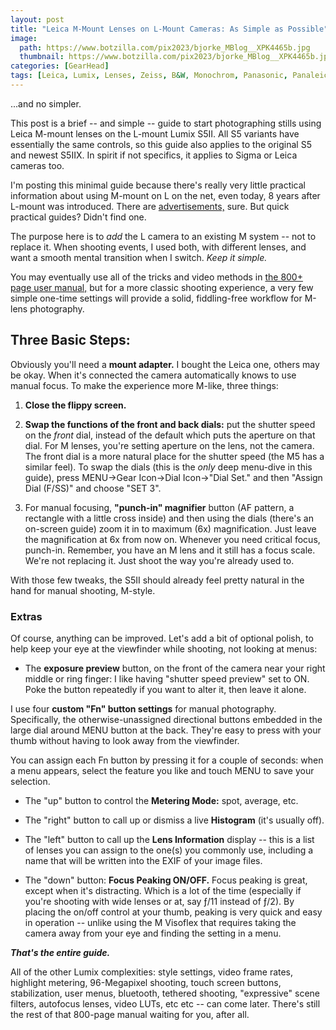 ```yaml
---
layout: post
title: "Leica M-Mount Lenses on L-Mount Cameras: As Simple as Possible"
image:
  path: https://www.botzilla.com/pix2023/bjorke_MBlog__XPK4465b.jpg
  thumbnail: https://www.botzilla.com/pix2023/bjorke_MBlog__XPK4465b.jpg
categories: [GearHead]
tags: [Leica, Lumix, Lenses, Zeiss, B&W, Monochrom, Panasonic, Panaleica]
---
```


...and no simpler.

This post is a brief -- and simple -- guide to start photographing stills using Leica M-mount lenses on the L-mount Lumix S5II. All S5 variants have essentially the same controls, so this guide also applies to the original S5 and newest S5IIX. In spirit if not specifics, it applies to Sigma or Leica cameras too.

I'm posting this minimal guide because there's really very little practical information about using M-mount on L on the net, even today, 8 years after L-mount was introduced. There are <a href="https://youtu.be/p3-DWpYhuNU">advertisements,</a> sure. But quick practical guides? Didn't find one.

The purpose here is to _add_ the L camera to an existing M system -- not to replace it. When shooting events, I used both, with different lenses, and want a smooth mental transition when I switch. _Keep it simple._

You may eventually use all of the tricks and video methods in <a href="https://help.na.panasonic.com/wp-content/uploads/2023/02/DCS5M2_DVQP2839ZA_ENG.pdf">the 800+ page user manual,</a> but for a more classic shooting experience, a very few simple one-time settings will provide a solid, fiddling-free workflow for M-lens photography.

## Three Basic Steps:

<!--more-->

Obviously you'll need a **mount adapter.** I bought the Leica one, others may be okay. When it's connected the camera automatically knows to use manual focus. To make the experience more M-like, three things:

1. **Close the flippy screen.**

2. **Swap the functions of the front and back dials:** put the shutter speed on the _front_ dial, instead of the default which puts the aperture on that dial. For M lenses, you're setting aperture on the lens, not the camera. The front dial is a more natural place for the shutter speed (the M5 has a similar feel). To swap the dials (this is the _only_ deep menu-dive in this guide), press MENU->Gear Icon->Dial Icon->"Dial Set." and then "Assign Dial (F/SS)" and choose "SET 3".

3. For manual focusing,  **"punch-in" magnifier** button (AF pattern, a rectangle with a little cross inside) and then using the dials (there's an on-screen guide) zoom it in to maximum (6x) magnification. Just leave the magnification at 6x  from now on. Whenever you need critical focus, punch-in. Remember, you have an M lens and it still has a focus scale. We're not replacing it. Just shoot the way you're already used to.

With those few tweaks, the S5II should already feel pretty natural in the hand for manual shooting, M-style.

### Extras

Of course, anything can be improved. Let's add a bit of optional polish, to help keep your eye at the viewfinder while shooting, not looking at menus:

* The **exposure preview** button, on the front of the camera near your right middle or ring finger: I like having "shutter speed preview" set to ON. Poke the button repeatedly if you want to alter it, then leave it alone.

I use four **custom "Fn" button settings** for manual photography. Specifically, the otherwise-unassigned directional buttons embedded in the large dial around MENU button at the back. They're easy to press with your thumb without having to look away from the viewfinder.

You can assign each Fn button by pressing it for a couple of seconds: when a menu appears, select the feature you like and touch MENU to save your selection.

* The "up" button to control the **Metering Mode:** spot, average, etc.

* The "right" button to call up or dismiss a live **Histogram** (it's usually off).

* The "left" button to call up the **Lens Information** display -- this is a list of lenses you can assign to the one(s) you commonly use, including a name that will be written into the EXIF of your image files.

* The "down" button: **Focus Peaking ON/OFF.** Focus peaking is great, except when it's distracting. Which is a lot of the time (especially if you're shooting with wide lenses or at, say ƒ/11 instead of ƒ/2). By placing the on/off control at your thumb, peaking is very quick and easy in operation -- unlike using the M Visoflex that requires taking the camera away from your eye and finding the setting in a menu.

**_That's the entire guide._**

All of the other Lumix complexities: style settings, video frame rates, highlight metering, 96-Megapixel shooting, touch screen buttons, stabilization, user menus, bluetooth, tethered shooting, "expressive" scene filters, autofocus lenses, video LUTs, etc etc -- can come later. There's still the rest of that 800-page manual waiting for you, after all.

